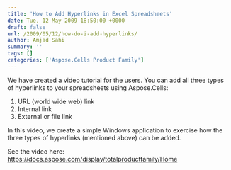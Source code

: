 ```yaml
---
title: 'How to Add Hyperlinks in Excel Spreadsheets'
date: Tue, 12 May 2009 18:50:00 +0000
draft: false
url: /2009/05/12/how-do-i-add-hyperlinks/
author: Amjad Sahi
summary: ''
tags: []
categories: ['Aspose.Cells Product Family']
---
```


We have created a video tutorial for the users. You can add all three types of hyperlinks to your spreadsheets using Aspose.Cells:  

1.  URL (world wide web) link
2.  Internal link
3.  External or file link

In this video, we create a simple Windows application to exercise how the three types of hyperlinks (mentioned above) can be added.

See the video here: https://docs.aspose.com/display/totalproductfamily/Home








